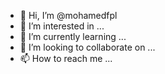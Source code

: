 - 👋 Hi, I’m @mohamedfpl
- 👀 I’m interested in ...
- 🌱 I’m currently learning ...
- 💞️ I’m looking to collaborate on ...
- 📫 How to reach me ...

<!---
mohamedfpl/mohamedfpl is a ✨ special ✨ repository because its `README.md` (this file) appears on your GitHub profile.
You can click the Preview link to take a look at your changes.
--->
